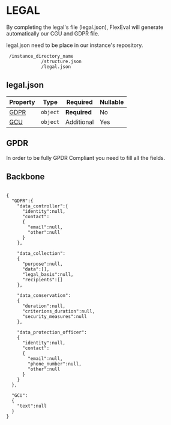 # LEGAL #

By completing the legal's file (legal.json), FlexEval will generate automatically our CGU and GDPR file.

legal.json need to be place in our instance's repository.

```
 /instance_directory_name
             /structure.json
             /legal.json
```

## legal.json

| Property              | Type     | Required     | Nullable |
| --------------------- | -------- | ------------ | -------- |
| [GDPR](#GDPR) | `object` | **Required** | No  |
| [GCU](#GCU) | `object` | Additional | Yes |

## GPDR
In order to be fully GPDR Compliant you need to fill all the fields.


## Backbone

```

{
  "GDPR":{
    "data_controller":{
      "identity":null,
      "contact":
      {
        "email":null,
        "other":null
      }
    },

    "data_collection":
    {
      "purpose":null,
      "data":[],
      "legal_basis":null,
      "recipients":[]
    },

    "data_conservation":
    {
      "duration":null,
      "criterions_duration":null,
      "security_measures":null
    },

    "data_protection_officer":
    {
      "identity":null,
      "contact":
      {
        "email":null,
        "phone_number":null,
        "other":null
      }
    }
  },

  "GCU":
  {
    "text":null
  }
}
```
